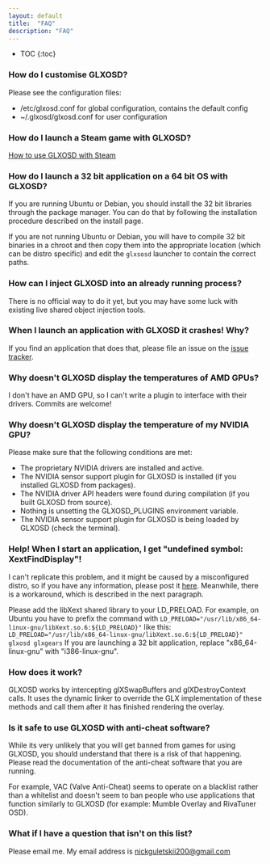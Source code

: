 ```yaml
---
layout: default
title:  "FAQ"
description: "FAQ"
---
```

* TOC
{:toc}

### How do I customise GLXOSD? ###

Please see the configuration files:

* /etc/glxosd.conf for global configuration, contains the default config
* ~/.glxosd/glxosd.conf for user configuration

### How do I launch a Steam game with GLXOSD? ###

[How to use GLXOSD with Steam]({{site.baseurl}}/usage.html#steam-games)

### How do I launch a 32 bit application on a 64 bit OS with GLXOSD? ###

If you are running Ubuntu or Debian, you should install the 32 bit libraries through the package manager. You can do that by following the installation procedure described on the install page.


If you are not running Ubuntu or Debian, you will have to compile 32 bit binaries in a chroot and then copy them into the appropriate location (which can be distro specific) and edit the `glxsosd` launcher to contain the correct paths.

### How can I inject GLXOSD into an already running process? ###

There is no official way to do it yet, but you may have some luck with existing live shared object injection tools.

### When I launch an application with GLXOSD it crashes! Why? ###

If you find an application that does that, please file an issue on the [issue tracker](https://github.com/nickguletskii/GLXOSD/issues?state=open).

### Why doesn't GLXOSD display the temperatures of AMD GPUs? ###

I don't have an AMD GPU, so I can't write a plugin to interface with their drivers. Commits are welcome!

### Why doesn't GLXOSD display the temperature of my NVIDIA GPU? ###

Please make sure that the following conditions are met:
* The proprietary NVIDIA drivers are installed and active.
* The NVIDIA sensor support plugin for GLXOSD is installed (if you installed GLXOSD from packages).
* The NVIDIA driver API headers were found during compilation (if you built GLXOSD from source).
* Nothing is unsetting the GLXOSD_PLUGINS environment variable.
* The NVIDIA sensor support plugin for GLXOSD is being loaded by GLXOSD (check the terminal).

### Help! When I start an application, I get "undefined symbol: XextFindDisplay"! ###

I can't replicate this problem, and it might be caused by a misconfigured distro, so if you have any information, please post it [here](https://github.com/nickguletskii/GLXOSD/issues/5). Meanwhile, there is a workaround, which is described in the next paragraph.


Please add the libXext shared library to your LD_PRELOAD. For example, on Ubuntu you have to prefix the command with `LD_PRELOAD="/usr/lib/x86_64-linux-gnu/libXext.so.6:${LD_PRELOAD}"` like this: `LD_PRELOAD="/usr/lib/x86_64-linux-gnu/libXext.so.6:${LD_PRELOAD}" glxosd glxgears` If you are launching a 32 bit application, replace "x86_64-linux-gnu" with "i386-linux-gnu".

### How does it work? ###

GLXOSD works by intercepting glXSwapBuffers and glXDestroyContext calls. It uses the dynamic linker to override the GLX implementation of these methods and call them after it has finished rendering the overlay.

### Is it safe to use GLXOSD with anti-cheat software? ###

While its very unlikely that you will get banned from games for using GLXOSD, you should understand that there is a risk of that happening. Please read the documentation of the anti-cheat software that you are running.

For example, VAC (Valve Anti-Cheat) seems to operate on a blacklist rather than a whitelist and doesn't seem to ban people who use applications that function similarly to GLXOSD (for example: Mumble Overlay and RivaTuner OSD).

### What if I have a question that isn't on this list? ###

Please email me. My email address is [nickguletskii200@gmail.com](mailto:nickguletskii200@gmail.com)